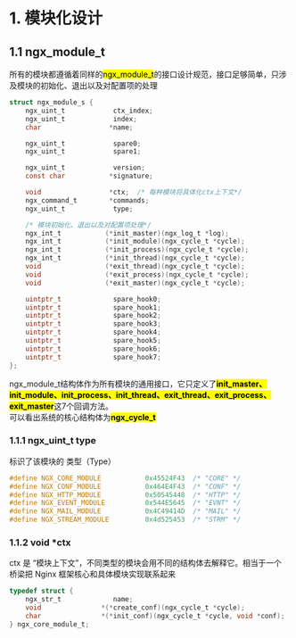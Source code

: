 # 1. 模块化设计
## 1.1 ngx_module_t
所有的模块都遵循着同样的<mark>ngx_module_t</mark>的接口设计规范，接口足够简单，只涉及模块的初始化、退出以及对配置项的处理

```c
struct ngx_module_s {
    ngx_uint_t            ctx_index;
    ngx_uint_t            index;
    char                 *name;

    ngx_uint_t            spare0;
    ngx_uint_t            spare1;

    ngx_uint_t            version;
    const char           *signature;

    void                 *ctx;  /* 每种模块将具体化ctx上下文*/
    ngx_command_t        *commands;
    ngx_uint_t            type;

    /* 模块初始化、退出以及对配置项处理*/
    ngx_int_t           (*init_master)(ngx_log_t *log);
    ngx_int_t           (*init_module)(ngx_cycle_t *cycle);
    ngx_int_t           (*init_process)(ngx_cycle_t *cycle);
    ngx_int_t           (*init_thread)(ngx_cycle_t *cycle);
    void                (*exit_thread)(ngx_cycle_t *cycle);
    void                (*exit_process)(ngx_cycle_t *cycle);
    void                (*exit_master)(ngx_cycle_t *cycle);

    uintptr_t             spare_hook0;
    uintptr_t             spare_hook1;
    uintptr_t             spare_hook2;
    uintptr_t             spare_hook3;
    uintptr_t             spare_hook4;
    uintptr_t             spare_hook5;
    uintptr_t             spare_hook6;
    uintptr_t             spare_hook7;
};
```

ngx_module_t结构体作为所有模块的通用接口，它只定义了<mark>**init_master、init_module、init_process、init_thread、exit_thread、exit_process、exit_master**</mark>这7个回调方法。<br>
可以看出系统的核心结构体为<mark>**ngx_cycle_t**</mark>

### 1.1.1 ngx_uint_t type
标识了该模块的 类型（Type）

```c
#define NGX_CORE_MODULE           0x45524F43  /* "CORE" */
#define NGX_CONF_MODULE           0x464E4F43  /* "CONF" */
#define NGX_HTTP_MODULE           0x50545448  /* "HTTP" */
#define NGX_EVENT_MODULE          0x544E5645  /* "EVNT" */
#define NGX_MAIL_MODULE           0x4C49414D  /* "MAIL" */
#define NGX_STREAM_MODULE         0x4d525453  /* "STRM" */
```

### 1.1.2 void *ctx

ctx 是 “模块上下文”，不同类型的模块会用不同的结构体去解释它。相当于一个 桥梁把 Nginx 框架核心和具体模块实现联系起来






```c
typedef struct {
    ngx_str_t             name;
    void               *(*create_conf)(ngx_cycle_t *cycle);
    char               *(*init_conf)(ngx_cycle_t *cycle, void *conf);
} ngx_core_module_t;
```
